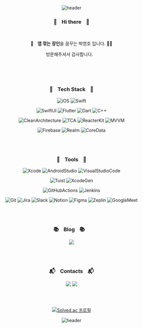 <div align="center">

![header](https://capsule-render.vercel.app/api?type=waving&color=0:5599ff,100:ff9955&height=110&section=header)

### 👋ㅤHi thereㅤ👋
<br>

🌱ㅤ**앱 깎는 장인**을 꿈꾸는 박영호 입니다. 🙇‍♂️
<!-- <br><br>
 🔥 크로스 플랫폼으로는 따라잡을 수 없는, **high-end 슈퍼앱**을 만들고자 합니다. 🔥 
<br><br>-->
방문해주셔서 감사합니다.ㅤ

<br>
<br>
<br>

### 💪ㅤTech Stackㅤ💪

![iOS](https://img.shields.io/badge/iOS-000000.svg?&style=flat-square&logo=Apple&logoColor=white)
![Swift](https://img.shields.io/badge/Swift-F05138.svg?&style=flat-square&logo=Swift&logoColor=white)
<!-- ![RxSwift](https://img.shields.io/badge/RxSwift-B7178C.svg?&style=flat-square&logo=ReactiveX&logoColor=white) -->
![SwiftUI](https://img.shields.io/badge/SwiftUI-E60012.svg?&style=flat-square&logo=Swift&logoColor=white)
![Flutter](https://img.shields.io/badge/Flutter-02569B.svg?&style=flat-square&logo=Flutter&logoColor=white)
![Dart](https://img.shields.io/badge/Dart-0175C2.svg?&style=flat-square&logo=Dart&logoColor=white)
![C++](https://img.shields.io/badge/C++-00599C.svg?&style=flat-square&logo=C%2B%2B&logoColor=white)
<!-- ![ReactNative](https://img.shields.io/badge/React_Native-fa8811.svg?&style=flat-square&logo=CreateReactApp&logoColor=white)
![React](https://img.shields.io/badge/React-09a39C.svg?&style=flat-square&logo=React&logoColor=white)
![JavaScript](https://img.shields.io/badge/JavaScript-F7DF1E.svg?&style=flat-square&logo=JavaScript&logoColor=white) -->

<!--  디자인패턴 -->
![CleanArchitecture](https://img.shields.io/badge/CleanArchitecture-ED1C24.svg?&style=flat-square&logo=clion&logoColor=white)
![TCA](https://img.shields.io/badge/TCA-A435F0.svg?&style=flat-square&logo=trakt&logoColor=white)
![ReacterKit](https://img.shields.io/badge/Reacter_Kit-09a39C.svg?&style=flat-square&logo=React&logoColor=white)
![MVVM](https://img.shields.io/badge/MVVM-09c38C.svg?&style=flat-square&logo=MVVM&logoColor=white)

<!--  DB -->
![Firebase](https://img.shields.io/badge/Firebase-FFCA28.svg?&style=flat-square&logo=Firebase&logoColor=white)
![Realm](https://img.shields.io/badge/Realm-39477F.svg?&style=flat-square&logo=Realm&logoColor=white)
![CoreData](https://img.shields.io/badge/Core_Data-0D96F6.svg?&style=flat-square&logo=AppStore&logoColor=white)

<!-- ![TDD](https://img.shields.io/badge/TDD-6428B4.svg?&style=flat-square&logo=TDD&logoColor=white) -->
<!-- ![CleanCode](https://img.shields.io/badge/Clean_Code-FF6000.svg?&style=flat-square&logo=CleanCode&logoColor=white) -->
  
<br>
<br>

### 🔨ㅤToolsㅤ🔧
<!-- IDE -->
![Xcode](https://img.shields.io/badge/Xcode-147EFB.svg?&style=flat-square&logo=Xcode&logoColor=white)
![AndroidStudio](https://img.shields.io/badge/AndroidStudio-30D080.svg?&style=flat-square&logo=AndroidStudio&logoColor=white)
![VisualStudioCode](https://img.shields.io/badge/VSC-007ACC.svg?&style=flat-square&logo=VisualStudioCode&logoColor=white)

<!-- 프로젝트 관리 툴 -->
![Tuist](https://img.shields.io/badge/Tuist-147EFB.svg?&style=flat-square&logo=Xcode&logoColor=white)
![XcodeGen](https://img.shields.io/badge/XcodeGen-2E51A2.svg?&style=flat-square&logo=Xcode&logoColor=white)

<!--  CICD -->
![GitHubActions](https://img.shields.io/badge/Github_Action-2088FF.svg?&style=flat-square&logo=GitHubActions&logoColor=white)
![Jenkins](https://img.shields.io/badge/Jenkins-D24939.svg?&style=flat-square&logo=Jenkins&logoColor=white)

<!-- 협업 툴 -->
![Git](https://img.shields.io/badge/Git-F05032.svg?&style=flat-square&logo=Git&logoColor=white)
![Jira](https://img.shields.io/badge/Jira-0052CC.svg?&style=flat-square&logo=Jira&logoColor=white)
![Slack](https://img.shields.io/badge/Slack-4A154B.svg?&style=flat-square&logo=Slack&logoColor=white)
![Notion](https://img.shields.io/badge/Notion-000000.svg?&style=flat-square&logo=Notion&logoColor=white)
![Figma](https://img.shields.io/badge/Figma-F24E1E.svg?&style=flat-square&logo=Figma&logoColor=white)
![Zeplin](https://img.shields.io/badge/Zeplin-FDEE21.svg?&style=flat-square&logo=OpenZeppelin&logoColor=white)
![GoogleMeet](https://img.shields.io/badge/GoogleMeet-00897B.svg?&style=flat-square&logo=GoogleMeet&logoColor=white)

  
<br>
<br>

<!-- ### 🎯ㅤSide Projectsㅤ🃏ㅤ-->
<!-- My Personal Apps -->
<!--  
<a href="https://apps.apple.com/kr/app/id1547183996"><img title="Nemo" src="https://is2-ssl.mzstatic.com/image/thumb/Purple112/v4/01/01/d0/0101d0a8-0070-cd58-b8ad-fbfc2f660a1b/AppIcon-0-1x_U007emarketing-0-10-0-85-220.png/40x0w.webp" /></a>
<a href="https://apps.apple.com/kr/app/id6443969965"><img src="https://is1-ssl.mzstatic.com/image/thumb/Purple126/v4/53/76/33/537633b8-2849-d4d6-635a-77c6d2790916/AppIcon-1x_U007emarketing-0-6-0-85-220.png/40x0w.webp"/></a>
<a href="https://apps.apple.com/kr/app/id6460258639"><img src="https://is1-ssl.mzstatic.com/image/thumb/Purple116/v4/bf/8b/ff/bf8bff89-d94d-b015-48c6-3cb17fc6a999/AppIcon-1x_U007emarketing-0-10-0-85-220.png/40x0w.webp"/></a>

<br>
<br>
-->
### 📚ㅤBlogㅤ📚ㅤ

<a href="https://eeyatho.tistory.com"><img src="https://img.shields.io/badge/Tistory-EE6000.svg?style=flat-square&logo=Tistory&logoColor=white&link=https://eeyatho.tistory.com"/></a>

<br>
<br>

### :mailbox_with_mail:ㅤContactsㅤ:mailbox_with_mail:

<a href="mailto:enough0827@gmail.com"><img src="https://img.shields.io/badge/Gmail-EA4335.svg?style=flat-square&logo=Gmail&logoColor=white&link=mailto:enough0827@gmail.com"/></a>
<a href="mailto:enough6157@naver.com"><img src="https://img.shields.io/badge/Naver-03C75A.svg?style=flat-square&logo=Naver&logoColor=white&link=mailto:enough6157@naver.com"/></a>

<br>
<br>

[![Solved.ac
프로필](http://mazassumnida.wtf/api/v2/generate_badge?boj=enough6157)](https://solved.ac/enough6157)

<!-- ![EE-Yat-Ho's GitHub stats](https://github-readme-stats.vercel.app/api?username=EE-Yat-Ho&show_icons=true&theme=radical) -->

<!-- [![EE-Yat-Ho's github stats](https://github-readme-stats.vercel.app/api/top-langs/?username=EE-Yat-Ho&show_icons=true&hide_border=true&title_color=004386&icon_color=004386&layout=compact)](https://github.com/EE-Yat-Ho) -->

  
  

![header](https://capsule-render.vercel.app/api?type=waving&color=0:ff9955,100:5599ff&height=110&section=footer)

</div>
